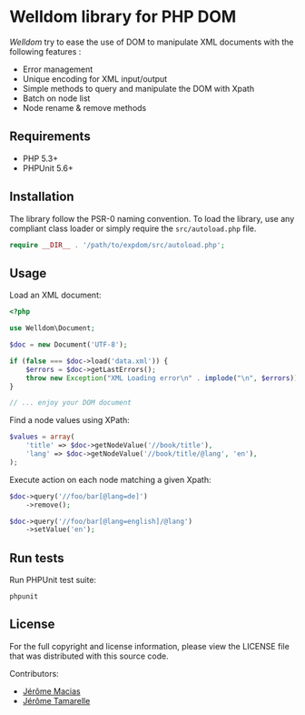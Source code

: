 Welldom library for PHP DOM
===========================

*Welldom* try to ease the use of DOM to manipulate XML documents with the following features :

* Error management
* Unique encoding for XML input/output
* Simple methods to query and manipulate the DOM with Xpath
* Batch on node list
* Node rename & remove methods

Requirements
------------
* PHP 5.3+
* PHPUnit 5.6+

Installation
------------
The library follow the PSR-0 naming convention. To load the library,
use any compliant class loader or simply require the `src/autoload.php` file.

``` php
require __DIR__ . '/path/to/expdom/src/autoload.php';
```

Usage
-----
Load an XML document:

``` php
<?php

use Welldom\Document;

$doc = new Document('UTF-8');

if (false === $doc->load('data.xml')) {
    $errors = $doc->getLastErrors();
    throw new Exception("XML Loading error\n" . implode("\n", $errors));
}

// ... enjoy your DOM document
```

Find a node values using XPath:

``` php
$values = array(
    'title' => $doc->getNodeValue('//book/title'),
    'lang' => $doc->getNodeValue('//book/title/@lang', 'en'),
);
```

Execute action on each node matching a given Xpath:

``` php
$doc->query('//foo/bar[@lang=de]')
    ->remove();

$doc->query('//foo/bar[@lang=english]/@lang')
    ->setValue('en');
```

Run tests
---------
Run PHPUnit test suite:

    phpunit


License
-------
For the full copyright and license information, please view the LICENSE file that was distributed with this source code.

Contributors:

* [Jérôme Macias](/jeromemacias)
* [Jérôme Tamarelle](/GromNaN)
